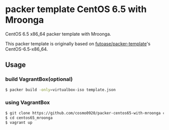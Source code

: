 packer template CentOS 6.5 with Mroonga
===

CentOS 6.5 x86_64 packer template with Mroonga.

This packer template is originally based on [futoase/packer-template](https://github.com/futoase/packer-template)'s CentOS-6.5-x86_64.

## Usage

### build VagrantBox(optional)

```bash
$ packer build -only=virtualbox-iso template.json
```

### using VagrantBox

```bash
$ git clone https://github.com/cosmo0920/packer-centos65-with-mroonga centos65_mroonga
$ cd centos65_mroonga
$ vagrant up
```
